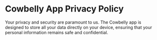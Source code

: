 # Cowbelly App Privacy Policy

Your privacy and security are paramount to us. The Cowbelly app is designed to store all your data directly on your device, ensuring that your personal information remains safe and confidential.
